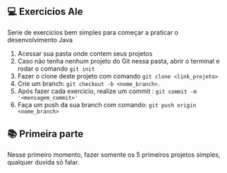 
## 💻 Exercicios Ale

Serie de exercicios bem simples para começar a praticar o desenvolvimento Java

1. Acessar sua pasta onde contem seus projetos
2. Caso não tenha nenhum projeto do Git nessa pasta, abrir o terminal e rodar o comando `git init`
3. Fazer o clone deste projeto com comando `git clone <link_projeto>`
4. Crie um branch: `git checkout -b <nome_branch>`.
5. Após fazer cada exercicio, realize um commit : `git commit -m '<mensagem_commit>'`
4. Faça um push da sua branch com comando: `git push origin <nome_branch>`

## 📚 Primeira parte

Nesse primeiro momento, fazer somente os 5 primeiros projetos simples, qualquer duvida só falar.
